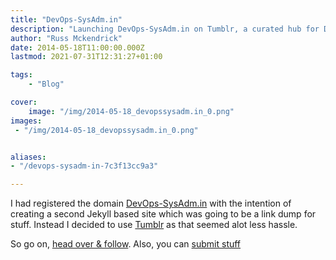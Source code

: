 ```yaml
---
title: "DevOps-SysAdm.in"
description: "Launching DevOps-SysAdm.in on Tumblr, a curated hub for DevOps and sysadmin resources. Find out why Tumblr was the chosen platform and how to contribute."
author: "Russ Mckendrick"
date: 2014-05-18T11:00:00.000Z
lastmod: 2021-07-31T12:31:27+01:00

tags:
    - "Blog"

cover:
    image: "/img/2014-05-18_devopssysadm.in_0.png" 
images:
 - "/img/2014-05-18_devopssysadm.in_0.png"


aliases:
- "/devops-sysadm-in-7c3f13cc9a3"

---
```


I had registered the domain [DevOps-SysAdm.in](http://devops-sysadm.in/) with the intention of creating a second Jekyll based site which was going to be a link dump for stuff. Instead I decided to use [Tumblr](https://www.tumblr.com/) as that seemed alot less hassle.

So go on, [head over & follow](http://devops-sysadm.in/). Also, you can [submit stuff](http://devops-sysadm.in/submit)
